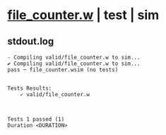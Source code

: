 # [file_counter.w](../../../../examples/tests/valid/file_counter.w) | test | sim

## stdout.log
```log
- Compiling valid/file_counter.w to sim...
✔ Compiling valid/file_counter.w to sim...
pass ─ file_counter.wsim (no tests)
 

Tests Results:
    ✓ valid/file_counter.w



Tests 1 passed (1) 
Duration <DURATION>

```

